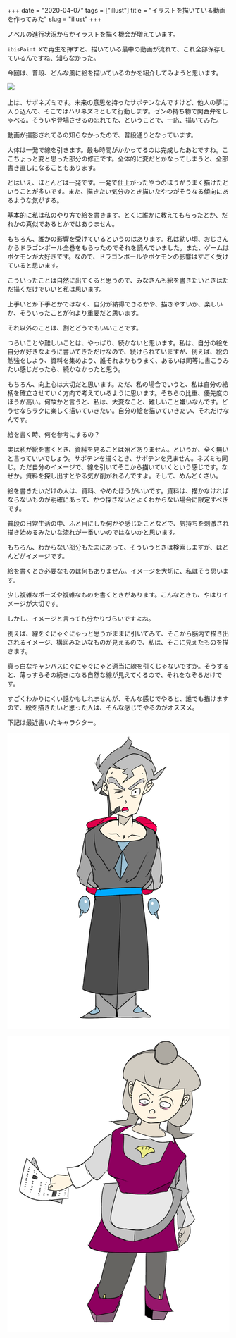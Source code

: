+++
date = "2020-04-07"
tags = ["illust"]
title = "イラストを描いている動画を作ってみた"
slug = "illust"
+++

ノベルの進行状況からかイラストを描く機会が増えています。

`ibisPaint X`で再生を押すと、描いている最中の動画が流れて、これ全部保存しているんですね、知らなかった。

今回は、普段、どんな風に絵を描いているのかを紹介してみようと思います。

![](/img/m_sabonezumi.gif)

上は、サボネズミです。未来の意思を持ったサボテンなんですけど、他人の夢に入り込んで、そこではハリネズミとして行動します。ゼンの持ち物で関西弁をしゃべる。そういや登場させるの忘れてた、ということで、一応、描いてみた。

動画が撮影されてるの知らなかったので、普段通りとなっています。

大体は一発で線を引きます。最も時間がかかってるのは完成したあとですね。ここちょっと変と思った部分の修正です。全体的に変だとかなってしまうと、全部書き直しになることもあります。

とはいえ、ほとんどは一発です。一発で仕上がったやつのほうがうまく描けたということが多いです。また、描きたい気分のとき描いたやつがそうなる傾向にあるような気がする。

基本的に私は私のやり方で絵を書きます。とくに誰かに教えてもらったとか、だれかの真似であるとかではありません。

もちろん、誰かの影響を受けているというのはあります。私は幼い頃、おじさんからドラゴンボール全巻をもらったのでそれを読んでいました。また、ゲームはポケモンが大好きです。なので、ドラゴンボールやポケモンの影響はすごく受けていると思います。

こういったことは自然に出てくると思うので、みなさんも絵を書きたいときはただ描くだけでいいと私は思います。

上手いとか下手とかではなく、自分が納得できるかや、描きやすいか、楽しいか、そういったことが何より重要だと思います。

それ以外のことは、割とどうでもいいことです。

つらいことや難しいことは、やっぱり、続かないと思います。私は、自分の絵を自分が好きなように書いてきただけなので、続けられていますが、例えば、絵の勉強をしよう、資料を集めよう、誰それよりもうまく、あるいは同等に書こうみたい感じだったら、続かなかったと思う。

もちろん、向上心は大切だと思います。ただ、私の場合でいうと、私は自分の絵柄を確立させていく方向で考えているように思います。そちらの比重、優先度のほうが高い。何故かと言うと、私は、大変なこと、難しいこと嫌いなんです。どうせならラクに楽しく描いていきたい。自分の絵を描いていきたい、それだけなんです。

絵を書く時、何を参考にするの？

実は私が絵を書くとき、資料を見ることは殆どありません。というか、全く無いと言っていいでしょう。サボテンを描くとき、サボテンを見ません。ネズミも同じ。ただ自分のイメージで、線を引いてそこから描いていくという感じです。なぜか。資料を探し出すとやる気が削がれるんですよ。そして、めんどくさい。

絵を書きたいだけの人は、資料、やめたほうがいいです。資料は、描かなければならないものが明確にあって、かつ探さないとよくわからない場合に限定すべきです。

普段の日常生活の中、ふと目にした何かや感じたことなどで、気持ちを刺激され描き始めるみたいな流れが一番いいのではないかと思います。

もちろん、わからない部分もたまにあって、そういうときは検索しますが、ほとんどがイメージです。

絵を書くとき必要なものは何もありません。イメージを大切に、私はそう思います。

少し複雑なポーズや複雑なものを書くときがあります。こんなときも、やはりイメージが大切です。

しかし、イメージと言っても分かりづらいですよね。

例えば、線をぐにゃぐにゃっと思うがままに引いてみて、そこから脳内で描き出されるイメージ、構図みたいなものが見えるので、私は、そこに見えたものを描きます。

真っ白なキャンバスにぐにゃぐにゃと適当に線を引くじゃないですか。そうすると、薄っすらその続きになる自然な線が見えてくるので、それをなぞるだけです。

すごくわかりにくい話かもしれませんが、そんな感じでやると、誰でも描けますので、絵を描きたいと思った人は、そんな感じでやるのがオススメ。

下記は最近書いたキャラクター。

![](/img/game/c_ripo.png)

![](/img/game/c_kakiko.png)

